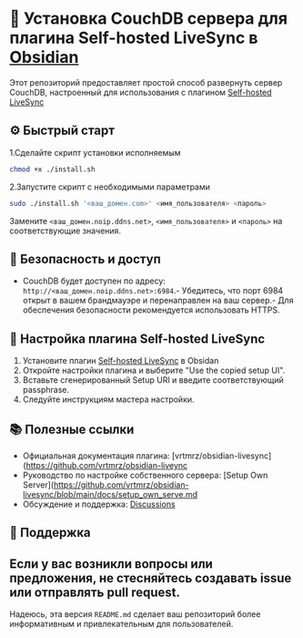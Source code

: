 
# 🚀 Установка CouchDB сервера для плагина Self-hosted LiveSync в [Obsidian](https://obsidian.md/)
Этот репозиторий предоставляет простой способ развернуть сервер CouchDB, настроенный для использования с плагином [Self-hosted LiveSync](https://github.com/vrtmrz/obsidian-livesync)

## ⚙️ Быстрый старт

1.Сделайте скрипт установки исполняемым

   ```bash
   chmod +x ./install.sh
   ```

2.Запустите скрипт с необходимыми параметрами

   ```bash
   sudo ./install.sh '<ваш_домен.com>' <имя_пользователя> <пароль>
   ```

   Замените `<ваш_домен.noip.ddns.net>`, `<имя_пользователя>` и `<пароль>` на соответствующие значения.

## 🔐 Безопасность и доступ
- CouchDB будет доступен по адресу: `http://<ваш_домен.noip.ddns.net>:6984`.- Убедитесь, что порт 6984 открыт в вашем брандмауэре и перенаправлен на ваш сервер.- Для обеспечения безопасности рекомендуется использовать HTTPS.

## 🔄 Настройка плагина Self-hosted LiveSync
1. Установите плагин [Self-hosted LiveSync](https://github.com/vrtmrz/obsidian-livesync) в Obsidan
2. Откройте настройки плагина и выберите "Use the copied setup UI".
3. Вставьте сгенерированный Setup URI и введите соответствующий passphrase.
4. Следуйте инструкциям мастера настройки.


## 📚 Полезные ссылки

- Официальная документация плагина: [vrtmrz/obsidian-livesync](https://github.com/vrtmrz/obsidian-liveync
- Руководство по настройке собственного сервера: [Setup Own Server](https://github.com/vrtmrz/obsidian-livesync/blob/main/docs/setup_own_serve.md
- Обсуждение и поддержка: [Discussions](https://github.com/vrtmrz/obsidian-livesync/discussons)

## 🤝 Поддержка

Если у вас возникли вопросы или предложения, не стесняйтесь создавать issue или отправлять pull request.
---

Надеюсь, эта версия `README.md` сделает ваш репозиторий более информативным и привлекательным для пользователей. 